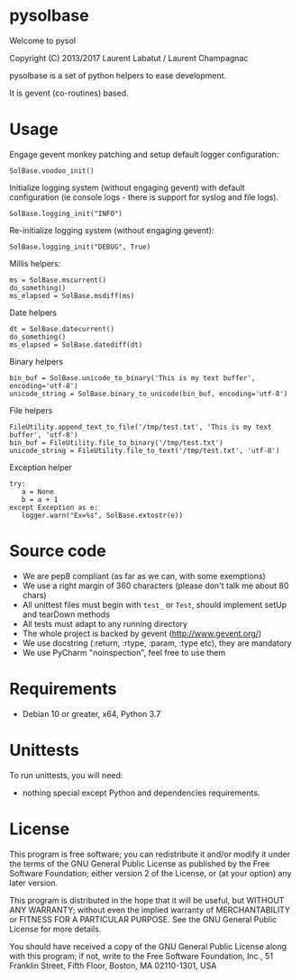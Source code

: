 pysolbase
============

Welcome to pysol

Copyright (C) 2013/2017 Laurent Labatut / Laurent Champagnac

pysolbase is a set of python helpers to ease development.

It is gevent (co-routines) based.

Usage
===============

Engage gevent monkey patching and setup default logger configuration:

`SolBase.voodoo_init()`

Initialize logging system (without engaging gevent) with default configuration (ie console logs - there is support for syslog and file logs).

`SolBase.logging_init("INFO")`

Re-initialize logging system (without engaging gevent):

`SolBase.logging_init("DEBUG", True)`

Millis helpers:

```
ms = SolBase.mscurrent()
do_something()
ms_elapsed = SolBase.msdiff(ms)
```

Date helpers

```
dt = SolBase.datecurrent()
do_something()
ms_elapsed = SolBase.datediff(dt)
```

Binary helpers

```
bin_buf = SolBase.unicode_to_binary('This is my text buffer', encoding='utf-8')
unicode_string = SolBase.binary_to_unicode(bin_buf, encoding='utf-8')
```

File helpers

```
FileUtility.append_text_to_file('/tmp/test.txt', 'This is my text buffer', 'utf-8')
bin_buf = FileUtility.file_to_binary('/tmp/test.txt')
unicode_string = FileUtility.file_to_text('/tmp/test.txt', 'utf-8')
```

Exception helper

```
try:
   a = None
   b = a + 1
except Exception as e:
   logger.warn("Ex=%s", SolBase.extostr(e))
```


Source code
===============

- We are pep8 compliant (as far as we can, with some exemptions)
- We use a right margin of 360 characters (please don't talk me about 80 chars)
- All unittest files must begin with `test_` or `Test`, should implement setUp and tearDown methods
- All tests must adapt to any running directory
- The whole project is backed by gevent (http://www.gevent.org/)
- We use docstring (:return, :rtype, :param, :type etc), they are mandatory
- We use PyCharm "noinspection", feel free to use them

Requirements
===============

- Debian 10 or greater, x64, Python 3.7

Unittests
===============

To run unittests, you will need:

- nothing special except Python and dependencies requirements.

License
===============

This program is free software; you can redistribute it and/or
modify it under the terms of the GNU General Public License
as published by the Free Software Foundation; either version 2
of the License, or (at your option) any later version.

This program is distributed in the hope that it will be useful,
but WITHOUT ANY WARRANTY; without even the implied warranty of
MERCHANTABILITY or FITNESS FOR A PARTICULAR PURPOSE.  See the
GNU General Public License for more details.

You should have received a copy of the GNU General Public License
along with this program; if not, write to the Free Software
Foundation, Inc., 51 Franklin Street, Fifth Floor, Boston, MA  02110-1301, USA


